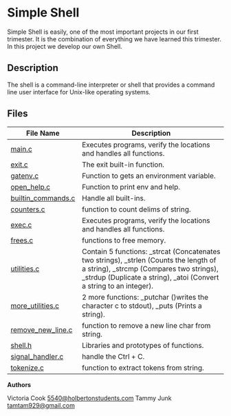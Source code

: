 # Simple Shell
Simple Shell is easily, one of the most important projects in our first trimester. It is the combination of everything we have learned this trimester. In this project we develop our own Shell.

## Description
The shell is a command-line interpreter or shell that provides a command line user interface for Unix-like operating systems. 

## Files

| **File Name** | **Description** |
| ------------- | --------------- |
| [main.c](https://github.com/acidicForest0413/holbertonschool-simple_shell/blob/master/main.c) | Executes programs, verify the locations and handles all functions. |
| [exit.c](https://github.com/acidicForest0413/holbertonschool-simple_shell/blob/master/exit.c) | The exit built-in function. |
| [gatenv.c](https://github.com/acidicForest0413/holbertonschool-simple_shell/blob/master/_gatenv.c) | Function to gets an environment variable. |
| [open_help.c](https://github.com/acidicForest0413/holbertonschool-simple_shell/blob/master/open_help.c) | Function to print env and help. |
| [builtin_commands.c](https://github.com/acidicForest0413/holbertonschool-simple_shell/blob/master/builtin_commands.c) | Handle all built-ins. |
| [counters.c](https://github.com/acidicForest0413/holbertonschool-simple_shell/blob/master/counters.c) | function to count delims of string. |
| [exec.c](https://github.com/acidicForest0413/holbertonschool-simple_shell/blob/master/exec.c) | Executes programs, verify the locations and handles all functions. |
| [frees.c](https://github.com/acidicForest0413/holbertonschool-simple_shell/blob/master/exec.c) | functions to free memory. |
| [utilities.c](https://github.com/acidicForest0413/holbertonschool-simple_shell/blob/master/utilities.c) | Contain 5 functions: _strcat (Concatenates two strings), _strlen (Counts the length of a string), _strcmp (Compares two strings), _strdup (Duplicate a string), _atoi (Convert a string to an integer). |
| [more_utilities.c](https://github.com/acidicForest0413/holbertonschool-simple_shell/blob/master/more_utilities.c) | 2 more functions: _putchar ()writes the character c to stdout), _puts (Prints a string). |
| [remove_new_line.c](https://github.com/acidicForest0413/holbertonschool-simple_shell/blob/master/remove_new_line.c) | function to remove a new line char from string. |
| [shell.h](https://github.com/acidicForest0413/holbertonschool-simple_shell/blob/master/shell.h) | Libraries and prototypes of functions. |
| [signal_handler.c](https://github.com/acidicForest0413/holbertonschool-simple_shell/blob/master/signal_handler.c) | 	handle the Ctrl + C. |
| [tokenize.c](https://github.com/acidicForest0413/holbertonschool-simple_shell/blob/master/tokenize.c) | function to extract tokens from string. |


**Authors**

Victoria Cook <5540@holbertonstudents.com>
Tammy Junk <tamtam929@gmail.com>
